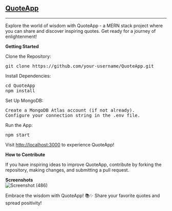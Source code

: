 <h2><b><a href="https://65e9d54c2faa5c1c7c82b740--quotesapp-byshubham.netlify.app/" target="_blank" >QuoteApp</a></b></h2>
<hr>
<p>Explore the world of wisdom with QuoteApp - a MERN stack project where you can share and discover inspiring quotes. Get ready for a journey of enlightenment!</p>

<b>Getting Started</b><br>
<p>Clone the Repository:</p>
<pre>
git clone https://github.com/your-username/QuoteApp.git
</pre>

<p>Install Dependencies:</p>
<pre>
cd QuoteApp
npm install
</pre>

<p>Set Up MongoDB:</p>
<pre>
Create a MongoDB Atlas account (if not already).
Configure your connection string in the .env file.
</pre>

<p>Run the App:</p>
<pre>
npm start
</pre>

<p>Visit <a href="http://localhost:3000" target="_blank">http://localhost:3000</a> to experience QuoteApp!</p>

<b>How to Contribute</b><br>
<p>If you have inspiring ideas to improve QuoteApp, contribute by forking the repository, making changes, and submitting a pull request.</p>

<b>Screenshots</b><br>
![Screenshot (486)](https://github.com/Shubhithebeast/QuoteApp/assets/71927968/54d20345-2bfd-4740-a7d3-177d3ca346ba)


<p>Embrace the wisdom with QuoteApp! 📚✨ Share your favorite quotes and spread positivity!</p>
</html>

